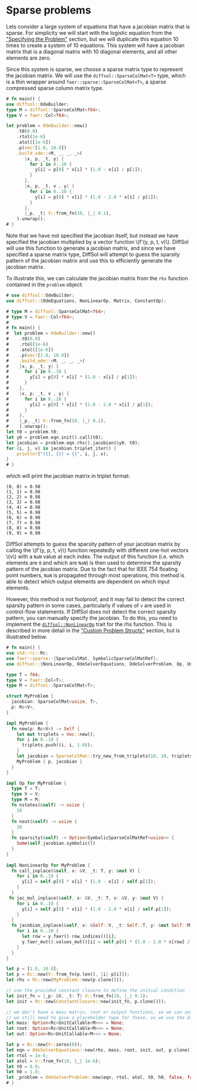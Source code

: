 # Sparse problems

Lets consider a large system of equations that have a jacobian matrix that is sparse. For simplicity we will start with the logistic equation from the ["Specifying the Problem"](./specifying_the_problem.md) section,
but we will duplicate this equation 10 times to create a system of 10 equations. This system will have a jacobian matrix that is a diagonal matrix with 10 diagonal elements, and all other elements are zero.

Since this system is sparse, we choose a sparse matrix type to represent the jacobian matrix. We will use the `diffsol::SparseColMat<T>` type, which is a thin wrapper around `faer::sparse::SparseColMat<T>`, a sparse compressed sparse column matrix type.

```rust
# fn main() {
use diffsol::OdeBuilder;
type M = diffsol::SparseColMat<f64>;
type V = faer::Col<f64>;

let problem = OdeBuilder::new()
    .t0(0.0)
    .rtol(1e-6)
    .atol([1e-6])
    .p(vec![1.0, 10.0])
    .build_ode::<M, _, _, _>(
       |x, p, _t, y| {
         for i in 0..10 {
           y[i] = p[0] * x[i] * (1.0 - x[i] / p[1]);
         }
       },
       |x, p, _t, v , y| {
         for i in 0..10 {
           y[i] = p[0] * v[i] * (1.0 - 2.0 * x[i] / p[1]);
         }
       },
       |_p, _t| V::from_fn(10, |_| 0.1),
    ).unwrap();
# }
```

Note that we have not specified the jacobian itself, but instead we have specified the jacobian multiplied by a vector function \\(f'(y, p, t, v)\\). 
DiffSol will use this function to generate a jacobian matrix, and since we have specified a sparse matrix type, DiffSol will attempt to 
guess the sparsity pattern of the jacobian matrix and use this to efficiently generate the jacobian matrix.

To illustrate this, we can calculate the jacobian matrix from the `rhs` function contained in the `problem` object:

```rust
# use diffsol::OdeBuilder;
use diffsol::{OdeEquations, NonLinearOp, Matrix, ConstantOp};

# type M = diffsol::SparseColMat<f64>;
# type V = faer::Col<f64>;
#
# fn main() {
#  let problem = OdeBuilder::new()
#    .t0(0.0)
#    .rtol(1e-6)
#    .atol([1e-6])
#    .p(vec![1.0, 10.0])
#    .build_ode::<M, _, _, _>(
#    |x, p, _t, y| {
#      for i in 0..10 {
#        y[i] = p[0] * x[i] * (1.0 - x[i] / p[1]);
#      }
#    },
#    |x, p, _t, v , y| {
#      for i in 0..10 {
#        y[i] = p[0] * v[i] * (1.0 - 2.0 * x[i] / p[1]);
#      }
#    },
#    |_p, _t| V::from_fn(10, |_| 0.1),
#    ).unwrap();
let t0 = problem.t0;
let y0 = problem.eqn.init().call(t0);
let jacobian = problem.eqn.rhs().jacobian(&y0, t0);
for (i, j, v) in jacobian.triplet_iter() {
    println!("({}, {}) = {}", i, j, v);
}
# }
```

which will print the jacobian matrix in triplet format:

```
(0, 0) = 0.98
(1, 1) = 0.98
(2, 2) = 0.98
(3, 3) = 0.98
(4, 4) = 0.98
(5, 5) = 0.98
(6, 6) = 0.98
(7, 7) = 0.98
(8, 8) = 0.98
(9, 9) = 0.98
```

DiffSol attempts to guess the sparsity pattern of your jacobian matrix by calling the \\(f'(y, p, t, v)\\) function repeatedly with different one-hot vectors \\(v\\) 
with a `NaN` value at each index. The output of this function (i.e. which elements are `0` and which are `NaN`) is then used to determine the sparsity pattern of the jacobian matrix.
Due to the fact that for IEEE 754 floating point numbers, `NaN` is propagated through most operations, this method is able to detect which output elements are dependent on which input elements.

However, this method is not foolproof, and it may fail to detect the correct sparsity pattern in some cases, particularly if values of `v` are used in control-flow statements. 
If DiffSol does not detect the correct sparsity pattern, you can manually specify the jacobian. To do this, you need
to implement the [`diffsol::NonLinearOp`](https://docs.rs/diffsol/latest/diffsol/op/trait.NonLinearOp.html) trait for the rhs function. 
This is described in more detail in the ["Custom Problem Structs"](./custom_problem_structs.md) section, but is illustrated below. 

```rust
# fn main() {
use std::rc::Rc;
use faer::sparse::{SparseColMat, SymbolicSparseColMatRef};
use diffsol::{NonLinearOp, OdeSolverEquations, OdeSolverProblem, Op, UnitCallable, ConstantClosure};

type T = f64;
type V = faer::Col<T>;
type M = diffsol::SparseColMat<T>;

struct MyProblem {
  jacobian: SparseColMat<usize, T>,
  p: Rc<V>,
}

impl MyProblem {
  fn new(p: Rc<V>) -> Self {
    let mut triplets = Vec::new();
    for i in 0..10 {
      triplets.push((i, i, 1.0));
    }
    let jacobian = SparseColMat::try_new_from_triplets(10, 10, triplets.as_slice()).unwrap();
    MyProblem { p, jacobian }
  }
}

impl Op for MyProblem {
  type T = T;
  type V = V;
  type M = M;
  fn nstates(&self) -> usize {
    10
  }
  fn nout(&self) -> usize {
    10
  }
  fn sparsity(&self) -> Option<SymbolicSparseColMatRef<usize>> {
    Some(self.jacobian.symbolic())
  }
}
  
impl NonLinearOp for MyProblem {
  fn call_inplace(&self, x: &V, _t: T, y: &mut V) {
    for i in 0..10 {
      y[i] = self.p[0] * x[i] * (1.0 - x[i] / self.p[1]);
    }
  }
 fn jac_mul_inplace(&self, x: &V, _t: T, v: &V, y: &mut V) {
    for i in 0..10 {
      y[i] = self.p[0] * v[i] * (1.0 - 2.0 * x[i] / self.p[1]);
    }
  }
  fn jacobian_inplace(&self, x: &Self::V, _t: Self::T, y: &mut Self::M) {
    for i in 0..10 {
      let row = y.faer().row_indices()[i];
      y.faer_mut().values_mut()[i] = self.p[0] * (1.0 - 2.0 * x[row] / self.p[1]);
    }
  }
}

let p = [1.0, 10.0];
let p = Rc::new(V::from_fn(p.len(), |i| p[i]));
let rhs = Rc::new(MyProblem::new(p.clone()));

// use the provided constant closure to define the initial condition
let init_fn = |_p: &V, _t: T| V::from_fn(10, |_| 0.1);
let init = Rc::new(ConstantClosure::new(init_fn, p.clone()));

// we don't have a mass matrix, root or output functions, so we can set to None
// we still need to give a placeholder type for these, so we use the diffsol::UnitCallable type
let mass: Option<Rc<UnitCallable<M>>> = None;
let root: Option<Rc<UnitCallable<M>>> = None;
let out: Option<Rc<UnitCallable<M>>> = None;

let p = Rc::new(V::zeros(0));
let eqn = OdeSolverEquations::new(rhs, mass, root, init, out, p.clone());
let rtol = 1e-6;
let atol = V::from_fn(10, |_| 1e-6);
let t0 = 0.0;
let h0 = 1.0;
let _problem = OdeSolverProblem::new(eqn, rtol, atol, t0, h0, false, false).unwrap();
# }
```

